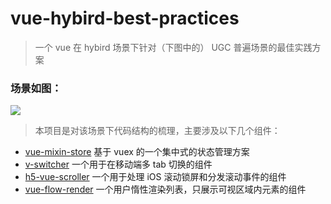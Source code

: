 # vue-hybird-best-practices

> 一个 vue 在 hybird 场景下针对（下图中的） UGC 普遍场景的最佳实践方案

### 场景如图：
<img src="https://raw.githubusercontent.com/falstack/vue-hybird-best-practices/master/assts/img/demo.png">

> 本项目是对该场景下代码结构的梳理，主要涉及以下几个组件：

- [vue-mixin-store](https://github.com/falstack/vue-mixin-store) 基于 vuex 的一个集中式的状态管理方案
- [v-switcher](https://github.com/falstack/v-switcher) 一个用于在移动端多 tab 切换的组件
- [h5-vue-scroller](https://github.com/falstack/h5-vue-scroller) 一个用于处理 iOS 滚动锁屏和分发滚动事件的组件
- [vue-flow-render](https://github.com/falstack/vue-flow-render) 一个用户惰性渲染列表，只展示可视区域内元素的组件

